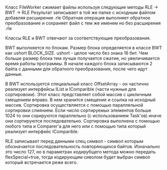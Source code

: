 Класс FileWorker сжимает файлы используя следующие методы RLE -> BWT -> RLE 
Результат записывает в той же папке с исходным файлом добавляя расширение .rle
Обратная операция выполняет обратное преобразование и сохраняет файл с тем же именем но без расширения .rle

Классы RLE и BWT отвечают за соответствующие преобразования.

BWT выполняется по блокам. Размер блока определяется в классе BWT как ushort BLOCK_SIZE.
ushort - целое число без знака 16 бит. Чем больше размер блока тем лучше получается сжатие, но увеличивается время работы программы. 
В начале каждого блока записываются 2 байта с данными для обратного преобразования, после чего идут данные. 

В BWT используется специальный класс OffsetArray - он частично реализует интерфейсы IList и IComparible (части нужные для сортировоки). Этот класс представляет собой массив с цикличным смещением вправо. В нем хранится смещение и ссылка на исходный массив. 
Сортировка осуществляется с помощью параллельной сортировки слиянием. Если число сортируемых элементов больше 1024 то они сорируются параллельно (с использованием Task'ов) иначе они сортируются последовательно. 
Сортировка выполнена с помощью любого типа и Comparer'a для него или с помощью типа который реализует интерфейс IComparible.

RLE записывает перед данными спец символ - символ которым обозначается последовательность повторяющихся байтов. Изначально это число 127, но в параметрах кодирубщего метода можно передать flexSpecial=true, тогда кодирующим сиволом будет выбран символ который встречается реже всего. 
